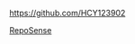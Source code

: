 
<!-- Give link to your github home page -->
<span id="github">https://github.com/HCY123902</span>

<!-- Give your internal and external projects related to the module -->
<span id="projects">[RepoSense](https://github.com/reposense/RepoSense)</span>